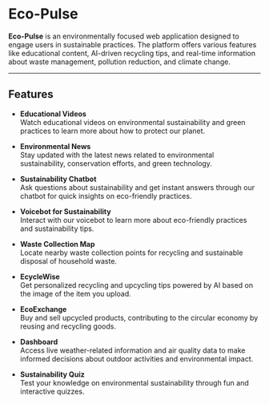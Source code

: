 # Eco-Pulse

**Eco-Pulse** is an environmentally focused web application designed to engage users in sustainable practices. The platform offers various features like educational content, AI-driven recycling tips, and real-time information about waste management, pollution reduction, and climate change.

---

## Features

- **Educational Videos**  
  Watch educational videos on environmental sustainability and green practices to learn more about how to protect our planet.
  
- **Environmental News**  
  Stay updated with the latest news related to environmental sustainability, conservation efforts, and green technology.
  
- **Sustainability Chatbot**  
  Ask questions about sustainability and get instant answers through our chatbot for quick insights on eco-friendly practices.
  
- **Voicebot for Sustainability**  
  Interact with our voicebot to learn more about eco-friendly practices and sustainability tips.

- **Waste Collection Map**  
  Locate nearby waste collection points for recycling and sustainable disposal of household waste.

- **EcycleWise**  
  Get personalized recycling and upcycling tips powered by AI based on the image of the item you upload.

- **EcoExchange**  
  Buy and sell upcycled products, contributing to the circular economy by reusing and recycling goods.

- **Dashboard**  
  Access live weather-related information and air quality data to make informed decisions about outdoor activities and environmental impact.

- **Sustainability Quiz**  
  Test your knowledge on environmental sustainability through fun and interactive quizzes.
